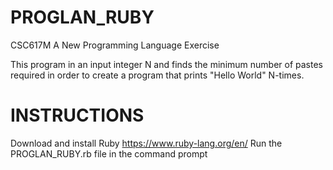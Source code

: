 # PROGLAN_RUBY
CSC617M A New Programming Language Exercise

This program in an input integer N and finds the minimum number of pastes required in order to create a program that prints "Hello World" N-times.

# INSTRUCTIONS
Download and install Ruby https://www.ruby-lang.org/en/
Run the PROGLAN_RUBY.rb file in the command prompt
